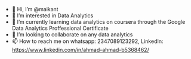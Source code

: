 - 👋 Hi, I’m @maikant
- 👀 I’m interested in Data Analytics
- 🌱 I’m currently learning data analytics on coursera through the Google Data Analytics Proffessional Certificate
- 💞️ I’m looking to collaborate on any data analytics 
- 📫 How to reach me on whatsapp: 2347089123292, LinkedIn: https://www.linkedin.com/in/ahmad-ahmad-b5368462/

<!---
maikant/maikant is a ✨ special ✨ repository because its `README.md` (this file) appears on your GitHub profile.
You can click the Preview link to take a look at your changes.
--->
